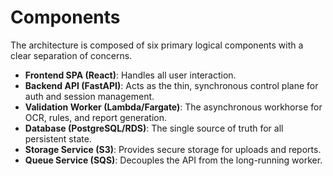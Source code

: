 # Components

The architecture is composed of six primary logical components with a clear separation of concerns.

- **Frontend SPA (React)**: Handles all user interaction.
- **Backend API (FastAPI)**: Acts as the thin, synchronous control plane for auth and session management.
- **Validation Worker (Lambda/Fargate)**: The asynchronous workhorse for OCR, rules, and report generation.
- **Database (PostgreSQL/RDS)**: The single source of truth for all persistent state.
- **Storage Service (S3)**: Provides secure storage for uploads and reports.
- **Queue Service (SQS)**: Decouples the API from the long-running worker.
